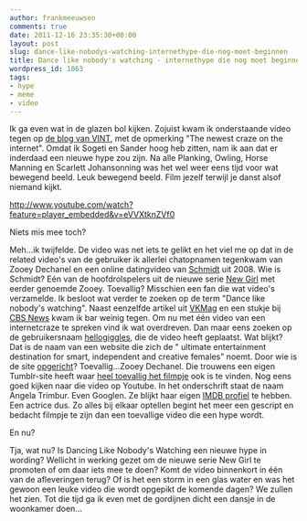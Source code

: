 ```yaml
---
author: frankmeeuwsen
comments: true
date: 2011-12-16 23:35:30+00:00
layout: post
slug: dance-like-nobodys-watching-internethype-die-nog-moet-beginnen
title: Dance like nobody's watching - internethype die nog moet beginnen?
wordpress_id: 1863
tags:
- hype
- meme
- video
---
```


Ik ga even wat in de glazen bol kijken. Zojuist kwam ik onderstaande video tegen op [de blog van VINT](http://vint.sogeti.nl/?p=4), met de opmerking "The newest craze on the internet". Omdat ik Sogeti en Sander hoog heb zitten, nam ik aan dat er inderdaad een nieuwe hype zou zijn. Na alle Planking, Owling, Horse Manning en Scarlett Johansonning was het wel weer eens tijd voor wat bewegend beeld. Leuk bewegend beeld. Film jezelf terwijl je danst alsof niemand kijkt.

http://www.youtube.com/watch?feature=player_embedded&v=eVVXtknZVf0

Niets mis mee toch?

Meh...ik twijfelde. De video was net iets te gelikt en het viel me op dat in de related video's van de gebruiker ik allerlei chatopnamen tegenkwam van Zooey Dechanel en een online datingvideo van [Schmidt](http://www.youtube.com/watch?v=Zkf5SSdfQYA) uit 2008. Wie is Schmidt? Eén van de hoofdrolspelers uit de nieuwe serie [New Girl](http://en.wikipedia.org/wiki/New_Girl_(TV_series)) met eerder genoemde Zooey. Toevallig? Misschien een fan die wat video's verzamelde. Ik besloot wat verder te zoeken op de term "Dance like nobody's watching". Naast eenzelfde artikel uit [VKMag](http://www.vkmag.com/magazine/nieuwste_internet_trend_dance_like_nobodys_watching/) en een stukje bij [CBS News](http://www.cbsnews.com/8301-504784_162-57343271-10391705/dance-like-nobodys-watching-in-a-laundromat/) kwam ik bar weinig tegen. Om nu met één video van een internetcraze te spreken vind ik wat overdreven. Dan maar eens zoeken op de gebruikersnaam [hellogiggles](http://www.youtube.com/user/hellogiggles?feature=watch), die de video heeft geplaatst. Wat blijkt? Dat is de naam van een website die zich de " ultimate entertainment destination for smart, independent and creative females" noemt. Door wie is de site [opgericht](http://hellogiggles.com/about)? Toevallig...Zooey Dechanel. Die trouwens een eigen Tumblr-site heeft waar [heel toevallig het filmpje](http://zooeydeschanel.tumblr.com/post/14280461167/allisonsadventuresinwonderland-pure-gold-i) ook is te vinden. Nog eens goed kijken naar die video op Youtube. In het onderschrift staat de naam Angela Trimbur. Even Googlen. Ze blijkt haar eigen [IMDB profiel](http://www.imdb.com/name/nm1640326/) te hebben. Een actrice dus. Zo alles bij elkaar optellen begint het meer een gescript en bedacht filmpje te zijn dan een toevallige video die een hype wordt.

En nu?

Tja, wat nu? Is Dancing Like Nobody's Watching een nieuwe hype in wording? Wellicht in werking gezet om de nieuwe serie New Girl te promoten of om daar iets mee te doen? Komt de video binnenkort in één van de afleveringen terug? Of is het een storm in een glas water en was het gewoon een leuke video die wordt opgepikt de komende dagen? We zullen het zien. Tot die tijd ga ik even met de gordijnen dicht een dansje in de woonkamer doen...
